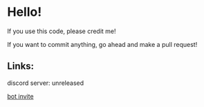# Hello!


If you use this code, please credit me!


If you want to commit anything, go ahead and make a pull request!

## Links:
discord server: unreleased


[bot invite](https://discord.com/api/oauth2/authorize?client_id=818046402193653781&permissions=314368&scope=bot)
